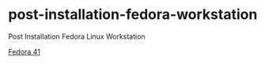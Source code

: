 # post-installation-fedora-workstation
Post Installation Fedora Linux Workstation

[Fedora 41](./41.md)
